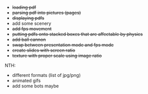  * ~~loading pdf~~
 * ~~parsing pdf into pictures (pages)~~
 * ~~displaying pdfs~~
 * add some scenery
 * ~~add fps movement~~
 * ~~putting pdfs onto stacked boxes that are affectable by physics~~
 * ~~add ball cannon~~
 * ~~swap between presentation mode and fps mode~~
 * ~~create slides with screen ratio~~
 * ~~texture with proper scale using image ratio~~
 
 NTH:
 * different formats (list of jpg/png)
 * animated gifs
 * add some bots maybe